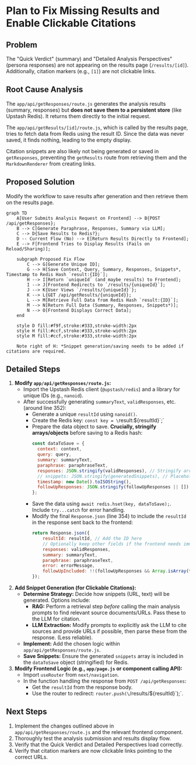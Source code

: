 # Plan to Fix Missing Results and Enable Clickable Citations

## Problem

The "Quick Verdict" (summary) and "Detailed Analysis Perspectives" (persona responses) are not appearing on the results page (`/results/[id]`). Additionally, citation markers (e.g., `[1]`) are not clickable links.

## Root Cause Analysis

The `app/api/getResponses/route.js` generates the analysis results (summary, responses) but **does not save them to a persistent store** (like Upstash Redis). It returns them directly to the initial request.

The `app/api/getResults/[id]/route.js`, which is called by the results page, tries to fetch data from Redis using the result ID. Since the data was never saved, it finds nothing, leading to the empty display.

Citation snippets are also likely not being generated or saved in `getResponses`, preventing the `getResults` route from retrieving them and the `MarkdownRenderer` from creating links.

## Proposed Solution

Modify the workflow to save results after generation and then retrieve them on the results page.

```mermaid
graph TD
    A[User Submits Analysis Request on Frontend] --> B{POST /api/getResponses};
    B --> C[Generate Paraphrase, Responses, Summary via LLM];
    C --> D{Save Results to Redis?};
    D -- Current Flow (No) --> E[Return Results Directly to Frontend];
    E --> F[Frontend Tries to Display Results (Fails on Reload/Sharing)];

    subgraph Proposed Fix Flow
        C --> G[Generate Unique ID];
        G --> H[Save Context, Query, Summary, Responses, Snippets*, Timestamp to Redis Hash `result:{ID}`];
        H --> I[Return `uniqueId` (and maybe results) to Frontend];
        I --> J[Frontend Redirects to `/results/{uniqueId}`];
        J --> K{User Views `/results/{uniqueId}`};
        K --> L{GET /api/getResults/{uniqueId}};
        L --> M[Retrieve Full Data from Redis Hash `result:{ID}`];
        M --> N[Return Full Data (Summary, Responses, Snippets*)];
        N --> O[Frontend Displays Correct Data];
    end

    style D fill:#f9f,stroke:#333,stroke-width:2px
    style H fill:#ccf,stroke:#333,stroke-width:2px
    style M fill:#ccf,stroke:#333,stroke-width:2px

    Note right of H: *Snippet generation/saving needs to be added if citations are required.
```

## Detailed Steps

1.  **Modify `app/api/getResponses/route.js`:**
    *   Import the Upstash Redis client (`@upstash/redis`) and a library for unique IDs (e.g., `nanoid`).
    *   After successfully generating `summaryText`, `validResponses`, etc. (around line 352):
        *   Generate a unique `resultId` using `nanoid()`.
        *   Create the Redis key: `const key = \`result:${resultId}\`;`
        *   Prepare the data object to save. **Crucially, stringify arrays/objects** before saving to a Redis hash:
            ```javascript
            const dataToSave = {
              context: context,
              query: query,
              summary: summaryText,
              paraphrase: paraphraseText,
              responses: JSON.stringify(validResponses), // Stringify array
              // snippets: JSON.stringify(generatedSnippets), // Placeholder - Add snippet generation
              timestamp: new Date().toISOString(),
              followUpResponses: JSON.stringify(followUpResponses || []) // Stringify array
            };
            ```
        *   Save the data using `await redis.hset(key, dataToSave);`. Include `try...catch` for error handling.
        *   Modify the final `Response.json` (line 354) to include the `resultId` in the response sent back to the frontend:
            ```javascript
            return Response.json({
                resultId: resultId, // Add the ID here
                // Optionally keep other fields if the frontend needs immediate feedback
                responses: validResponses,
                summary: summaryText,
                paraphrase: paraphraseText,
                error: errorMessage,
                followUpIncluded: !!(followUpResponses && Array.isArray(followUpResponses) && followUpResponses.length > 0)
            });
            ```
2.  **Add Snippet Generation (for Clickable Citations):**
    *   **Determine Strategy:** Decide how snippets (URL, text) will be generated. Options include:
        *   **RAG:** Perform a retrieval step *before* calling the main analysis prompts to find relevant source documents/URLs. Pass these to the LLM for citation.
        *   **LLM Extraction:** Modify prompts to explicitly ask the LLM to cite sources and provide URLs if possible, then parse these from the response. (Less reliable).
    *   **Implement:** Add the chosen logic within `app/api/getResponses/route.js`.
    *   **Save Snippets:** Ensure the generated `snippets` array is included in the `dataToSave` object (stringified) for Redis.
3.  **Modify Frontend Logic (e.g., `app/page.js` or component calling API):**
    *   Import `useRouter` from `next/navigation`.
    *   In the function handling the response from `POST /api/getResponses`:
        *   Get the `resultId` from the response body.
        *   Use the router to redirect: `router.push(\`/results/${resultId}\`);`.

## Next Steps

1.  Implement the changes outlined above in `app/api/getResponses/route.js` and the relevant frontend component.
2.  Thoroughly test the analysis submission and results display flow.
3.  Verify that the Quick Verdict and Detailed Perspectives load correctly.
4.  Verify that citation markers are now clickable links pointing to the correct URLs.